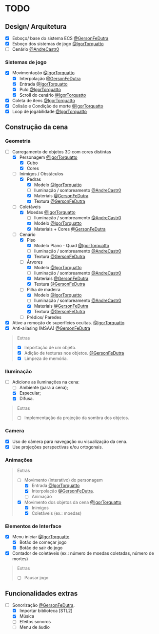 # TODO

## Design/ Arquitetura
- [x] Esboço/ base do sistema ECS [@GersonFeDutra](https://github.com/GersonFeDutra)
- [x] Esboço dos sistemas de jogo [@IgorTorquatto](https://github.com/IgorTorquatto)
- [ ] Cenário [@AndreCastr0](https://github.com/AndreCastr0)

### Sistemas de jogo

- [x] Movimentação [@IgorTorquatto](https://github.com/IgorTorquatto)
  - [x] Interpolação [@GersonFeDutra](https://github.com/GersonFeDutra)
  - [x] Entrada [@IgorTorquatto](https://github.com/IgorTorquatto)
  - [x] Pulo [@IgorTorquatto](https://github.com/IgorTorquatto)
  - [x] Scroll do cenário [@IgorTorquatto](https://github.com/IgorTorquatto)
- [x] Coleta de itens [@IgorTorquatto](https://github.com/IgorTorquatto)
- [x] Colisão e Condição de morte [@IgorTorquatto](https://github.com/IgorTorquatto)
- [x] Loop de jogabilidade [@IgorTorquatto](https://github.com/IgorTorquatto)

## Construção da cena

### Geometria
- [ ] Carregamento de objetos 3D com cores distintas
  - [x] Personagem [@IgorTorquatto](https://github.com/IgorTorquatto)
    - [x] Cubo
    - [x] Cores
  - [ ] Inimigos / Obstáculos
    - [x] Pedras
      - [x] Modelo [@IgorTorquatto](https://github.com/IgorTorquatto)
      - [ ] Iluminação / sombreamento [@AndreCastr0](https://github.com/AndreCastr0)
      - [x] Materiais [@GersonFeDutra](https://github.com/GersonFeDutra)
      - [x] Textura [@GersonFeDutra](https://github.com/GersonFeDutra)
  - [ ] Coletáveis
    - [x] Moedas [@IgorTorquatto](https://github.com/IgorTorquatto)
      - [ ] Iluminação / sombreamento [@AndreCastr0](https://github.com/AndreCastr0)
      - [x] Modelo [@IgorTorquatto](https://github.com/IgorTorquatto)
      - [x] Materiais + Cores [@GersonFeDutra](https://github.com/GersonFeDutra)
  - [ ] Cenário
    - [x] Piso
      - [x] Modelo Plano - Quad [@IgorTorquatto](https://github.com/IgorTorquatto)
      - [ ] Iluminação / sombreamento [@AndreCastr0](https://github.com/AndreCastr0)
      - [x] Textura [@GersonFeDutra](https://github.com/GersonFeDutra)
    - [ ] Árvores
      - [x] Modelo [@IgorTorquatto](https://github.com/IgorTorquatto)
      - [ ] Iluminação / sombreamento [@AndreCastr0](https://github.com/AndreCastr0)
      - [x] Materiais [@GersonFeDutra](https://github.com/GersonFeDutra)
      - [x] Textura [@GersonFeDutra](https://github.com/GersonFeDutra)
    - [ ] Pilha de madeira
      - [x] Modelo [@IgorTorquatto](https://github.com/IgorTorquatto)
      - [ ] Iluminação / sombreamento [@AndreCastr0](https://github.com/AndreCastr0)
      - [x] Materiais [@GersonFeDutra](https://github.com/GersonFeDutra)
      - [x] Textura [@GersonFeDutra](https://github.com/GersonFeDutra)
    - [ ] Prédios/ Paredes
- [x] Ative a remoção de superfícies ocultas. [@IgorTorquatto](https://github.com/IgorTorquatto)
- [x] Anti-aliasing (MSAA) [@GersonFeDutra](https://github.com/GersonFeDutra)

> Extras
> - [x] Importação de um objeto.
> - [x] Adição de texturas nos objetos. [@GersonFeDutra](https://github.com/GersonFeDutra)
> - [x] Limpeza de memória.

### Iluminação

- [ ] Adicione as iluminações na cena:
  - [ ] Ambiente (para a cena);
  - [x] Especular;
  - [x] Difusa.

> Extras
> - [ ] Implementação da projeção da sombra dos objetos.

### Camera

- [x] Uso de câmera para navegação ou visualização da cena. 
- [x] Use projeções perspectivas e/ou ortogonais. 

### Animações

> Extras
> - [ ] Movimento (interativo) do personagem
>   - [x] Entrada [@IgorTorquatto](https://github.com/IgorTorquatto)
>   - [x] Interpolação [@GersonFeDutra](https://github.com/GersonFeDutra).
>   - [ ] Animação
> - [x] Movimento dos objetos da cena [@IgorTorquatto](https://github.com/IgorTorquatto)
>     - [x] Inimigos
>     - [x] Coletáveis (ex.: moedas)

### Elementos de Interface

- [x] Menu iniciar [@IgorTorquatto](https://github.com/IgorTorquatto)
  - [x] Botão de começar jogo
  - [x] Botão de sair do jogo
- [x] Contador de coletáveis (ex.: número de moedas coletadas, número de mortes)

> Extras
> - [ ] Pausar jogo

## Funcionalidades extras

- [ ] Sonorização [@GersonFeDutra](https://github.com/GersonFeDutra).
  - [x] Importar biblioteca [STL2]
  - [x] Música
  - [ ] Efeitos sonoros
  - [ ] Menu de áudio

<!-- - [x] Contador de fps / debug [@GersonFeDutra](https://github.com/GersonFeDutra). -->
